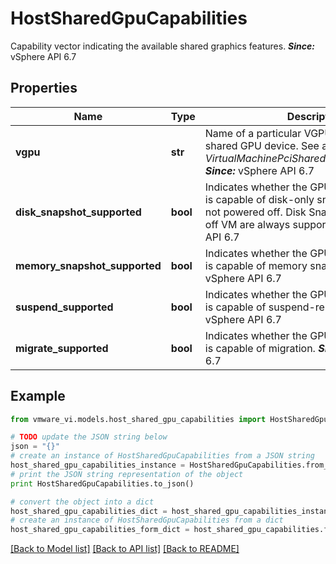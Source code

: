 # HostSharedGpuCapabilities

Capability vector indicating the available shared graphics features.  ***Since:*** vSphere API 6.7 

## Properties
Name | Type | Description | Notes
------------ | ------------- | ------------- | -------------
**vgpu** | **str** | Name of a particular VGPU available as a shared GPU device.  See also *VirtualMachinePciSharedGpuPassthroughInfo*.  ***Since:*** vSphere API 6.7  | 
**disk_snapshot_supported** | **bool** | Indicates whether the GPU plugin on this host is capable of disk-only snapshots when VM is not powered off.  Disk Snaphosts on powered off VM are always supported.  ***Since:*** vSphere API 6.7  | 
**memory_snapshot_supported** | **bool** | Indicates whether the GPU plugin on this host is capable of memory snapshots.  ***Since:*** vSphere API 6.7  | 
**suspend_supported** | **bool** | Indicates whether the GPU plugin on this host is capable of suspend-resume.  ***Since:*** vSphere API 6.7  | 
**migrate_supported** | **bool** | Indicates whether the GPU plugin on this host is capable of migration.  ***Since:*** vSphere API 6.7  | 

## Example

```python
from vmware_vi.models.host_shared_gpu_capabilities import HostSharedGpuCapabilities

# TODO update the JSON string below
json = "{}"
# create an instance of HostSharedGpuCapabilities from a JSON string
host_shared_gpu_capabilities_instance = HostSharedGpuCapabilities.from_json(json)
# print the JSON string representation of the object
print HostSharedGpuCapabilities.to_json()

# convert the object into a dict
host_shared_gpu_capabilities_dict = host_shared_gpu_capabilities_instance.to_dict()
# create an instance of HostSharedGpuCapabilities from a dict
host_shared_gpu_capabilities_form_dict = host_shared_gpu_capabilities.from_dict(host_shared_gpu_capabilities_dict)
```
[[Back to Model list]](../README.md#documentation-for-models) [[Back to API list]](../README.md#documentation-for-api-endpoints) [[Back to README]](../README.md)


